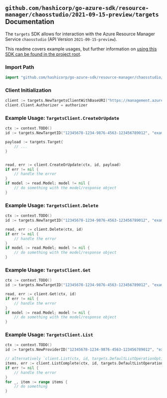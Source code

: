 
## `github.com/hashicorp/go-azure-sdk/resource-manager/chaosstudio/2021-09-15-preview/targets` Documentation

The `targets` SDK allows for interaction with the Azure Resource Manager Service `chaosstudio` (API Version `2021-09-15-preview`).

This readme covers example usages, but further information on [using this SDK can be found in the project root](https://github.com/hashicorp/go-azure-sdk/tree/main/docs).

### Import Path

```go
import "github.com/hashicorp/go-azure-sdk/resource-manager/chaosstudio/2021-09-15-preview/targets"
```


### Client Initialization

```go
client := targets.NewTargetsClientWithBaseURI("https://management.azure.com")
client.Client.Authorizer = authorizer
```


### Example Usage: `TargetsClient.CreateOrUpdate`

```go
ctx := context.TODO()
id := targets.NewTargetID("12345678-1234-9876-4563-123456789012", "example-resource-group", "parentProviderNamespaceValue", "parentResourceTypeValue", "parentResourceValue", "targetValue")

payload := targets.Target{
	// ...
}


read, err := client.CreateOrUpdate(ctx, id, payload)
if err != nil {
	// handle the error
}
if model := read.Model; model != nil {
	// do something with the model/response object
}
```


### Example Usage: `TargetsClient.Delete`

```go
ctx := context.TODO()
id := targets.NewTargetID("12345678-1234-9876-4563-123456789012", "example-resource-group", "parentProviderNamespaceValue", "parentResourceTypeValue", "parentResourceValue", "targetValue")

read, err := client.Delete(ctx, id)
if err != nil {
	// handle the error
}
if model := read.Model; model != nil {
	// do something with the model/response object
}
```


### Example Usage: `TargetsClient.Get`

```go
ctx := context.TODO()
id := targets.NewTargetID("12345678-1234-9876-4563-123456789012", "example-resource-group", "parentProviderNamespaceValue", "parentResourceTypeValue", "parentResourceValue", "targetValue")

read, err := client.Get(ctx, id)
if err != nil {
	// handle the error
}
if model := read.Model; model != nil {
	// do something with the model/response object
}
```


### Example Usage: `TargetsClient.List`

```go
ctx := context.TODO()
id := targets.NewProviderID("12345678-1234-9876-4563-123456789012", "example-resource-group", "parentProviderNamespaceValue", "parentResourceTypeValue", "parentResourceValue")

// alternatively `client.List(ctx, id, targets.DefaultListOperationOptions())` can be used to do batched pagination
items, err := client.ListComplete(ctx, id, targets.DefaultListOperationOptions())
if err != nil {
	// handle the error
}
for _, item := range items {
	// do something
}
```
